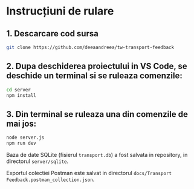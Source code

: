 # Instrucțiuni de rulare

## 1. Descarcare cod sursa

```bash
git clone https://github.com/deeaandreea/tw-transport-feedback
```

## 2. Dupa deschiderea proiectului in VS Code, se deschide un terminal si se ruleaza comenzile:

```bash
cd server
npm install
```

## 3. Din terminal se ruleaza una din comenzile de mai jos:

```bash
node server.js
npm run dev
```

Baza de date SQLite (fisierul `transport.db`) a fost salvata in repository, in directorul `server/sqlite`.

Exportul colectiei Postman este salvat in directorul `docs/Transport Feedback.postman_collection.json`.

